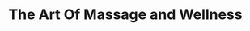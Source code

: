 ---
title: "The Art Of Massage and Wellness"
url: /pilot-mountain/the-art-of-massage-and-wellness/
shop: massage
---